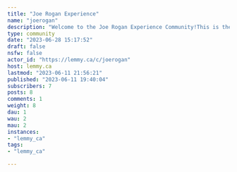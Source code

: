 ```yaml
---
title: "Joe Rogan Experience" 
name: "joerogan"
description: "Welcome to the Joe Rogan Experience Community!This is the virtual hub for fans of the Joe Rogan Experience podcast to come together and connect. This  is a place to freely talk about all things inspired by the show. Here, we explore the realms of consciousness, science, philosophy, comedy, and everything in between.Forum Guidelines:1. Respectful Discourse: We encourage robust discussions and debates, but maintain a respectful environment. Treat your fellow forum members with decency, even when disagreeing.2. Embrace Diversity: Our community is composed of individuals from various backgrounds, beliefs, and experiences. Embrace this diversity and engage in conversations that broaden your horizons.3. No Censorship, But Use Common Sense: We’re all about free speech, but please use common sense. Avoid posting offensive or illegal content that could harm the community.What Is Encouraged:- Episode Breakdowns- Roganisms- Explore topics and ideas beyond the podcast itself- Recommendations: Books, documentaries, events, or related media that expand our understanding.- Engage in lively debates and discussions - MMA and martial arts.Join our community today and become part of the Joe Rogan Experience forum, where the curious minds gather to explore the unknown!"
type: community
date: "2023-06-28 15:17:52"
draft: false
nsfw: false
actor_id: "https://lemmy.ca/c/joerogan"
host: lemmy.ca
lastmod: "2023-06-11 21:56:21"
published: "2023-06-11 19:40:04"
subscribers: 7
posts: 8
comments: 1
weight: 8
dau: 1
wau: 2
mau: 2
instances:
- "lemmy_ca"
tags: 
- "lemmy_ca"

---
```

